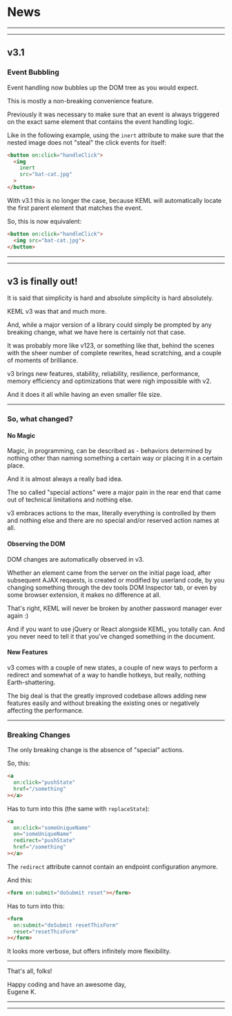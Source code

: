 # News

--------------------------------------------------------------------------------

--------------------------------------------------------------------------------

## v3.1

### Event Bubbling

Event handling now bubbles up the DOM tree as you would expect.

This is mostly a non-breaking convenience feature.

Previously it was necessary to make sure that an event is always triggered
on the exact same element that contains the event handling logic.

Like in the following example, using the `inert` attribute to make sure that the
nested image does not "steal" the click events for itself:

```html
<button on:click="handleClick">
  <img
    inert
    src="bat-cat.jpg"
  >
</button>
```

With v3.1 this is no longer the case, because KEML will automatically locate
the first parent element that matches the event.

So, this is now equivalent:

```html
<button on:click="handleClick">
  <img src="bat-cat.jpg">
</button>
```

--------------------------------------------------------------------------------

--------------------------------------------------------------------------------

## v3 is finally out!

It is said that simplicity is hard and absolute simplicity is hard absolutely.

KEML v3 was that and much more.

And, while a major version of a library could simply be prompted by any breaking
change, what we have here is certainly not that case.

It was probably more like v123, or something like that, behind the scenes with
the sheer number of complete rewrites, head scratching, and a couple of moments
of brilliance.

v3 brings new features, stability, reliability, resilience, performance, memory
efficiency and optimizations that were nigh impossible with v2.

And it does it all while having an even smaller file size.

--------------------------------------------------------------------------------

### So, what changed?

#### No Magic

Magic, in programming, can be described as - behaviors determined by nothing
other than naming something a certain way or placing it in a certain place.

And it is almost always a really bad idea.

The so called "special actions" were a major pain in the rear end that came out
of technical limitations and nothing else.

v3 embraces actions to the max, literally everything is controlled by them and
nothing else and there are no special and/or reserved action names at all.

#### Observing the DOM

DOM changes are automatically observed in v3.

Whether an element came from the server on the initial page load, after
subsequent AJAX requests, is created or modified by userland code, by you
changing something through the dev tools DOM Inspector tab, or even by some
browser extension, it makes no difference at all.

That's right, KEML will never be broken by another password manager ever again
:&rpar;

And if you want to use jQuery or React alongside KEML, you totally can. And you
never need to tell it that you've changed something in the document.

#### New Features

v3 comes with a couple of new states, a couple of new ways to perform a redirect
and somewhat of a way to handle hotkeys, but really, nothing Earth-shattering.

The big deal is that the greatly improved codebase allows adding new features
easily and without breaking the existing ones or negatively affecting the
performance.

--------------------------------------------------------------------------------

### Breaking Changes

The only breaking change is the absence of "special" actions.

So, this:

```html
<a
  on:click="pushState"
  href="/something"
></a>
```

Has to turn into this (the same with `replaceState`):

```html
<a
  on:click="someUniqueName"
  on="someUniqueName"
  redirect="pushState"
  href="/something"
></a>
```

The `redirect` attribute cannot contain an endpoint configuration anymore.

And this:

```html
<form on:submit="doSubmit reset"></form>
```

Has to turn into this:

```html
<form
  on:submit="doSubmit resetThisForm"
  reset="resetThisForm"
></form>
```

It looks more verbose, but offers infinitely more flexibility.

--------------------------------------------------------------------------------

That's all, folks!

Happy coding and have an awesome day,  
Eugene K.

--------------------------------------------------------------------------------

--------------------------------------------------------------------------------
